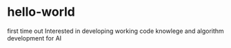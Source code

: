 # hello-world
first time out
Interested in developing working code knowlege and algorithm development for AI
